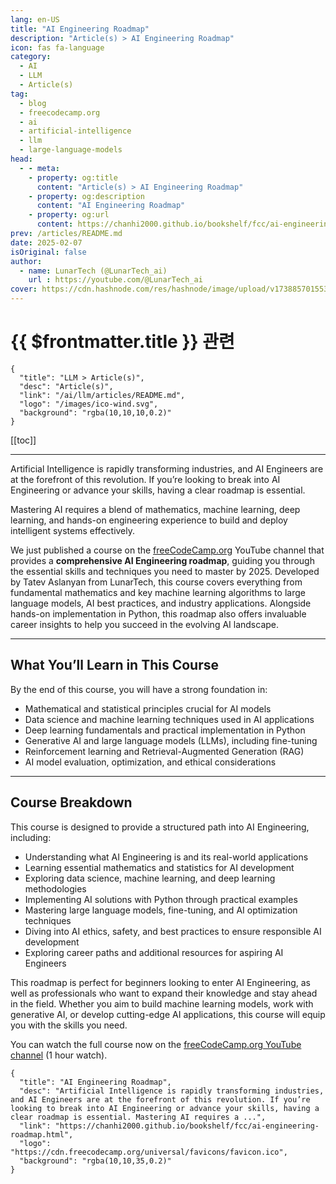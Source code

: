 ```yaml
---
lang: en-US
title: "AI Engineering Roadmap"
description: "Article(s) > AI Engineering Roadmap"
icon: fas fa-language
category:
  - AI
  - LLM
  - Article(s)
tag:
  - blog
  - freecodecamp.org
  - ai
  - artificial-intelligence
  - llm
  - large-language-models
head:
  - - meta:
    - property: og:title
      content: "Article(s) > AI Engineering Roadmap"
    - property: og:description
      content: "AI Engineering Roadmap"
    - property: og:url
      content: https://chanhi2000.github.io/bookshelf/fcc/ai-engineering-roadmap.html
prev: /articles/README.md
date: 2025-02-07
isOriginal: false
author:
  - name: LunarTech (@LunarTech_ai)
    url : https://youtube.com/@LunarTech_ai
cover: https://cdn.hashnode.com/res/hashnode/image/upload/v1738857015537/9b6809b3-0846-4891-bfbe-52763398238d.png
---
```


# {{ $frontmatter.title }} 관련

```component VPCard
{
  "title": "LLM > Article(s)",
  "desc": "Article(s)",
  "link": "/ai/llm/articles/README.md",
  "logo": "/images/ico-wind.svg",
  "background": "rgba(10,10,10,0.2)"
}
```

[[toc]]

---

<SiteInfo
  name="AI Engineering Roadmap"
  desc="Artificial Intelligence is rapidly transforming industries, and AI Engineers are at the forefront of this revolution. If you’re looking to break into AI Engineering or advance your skills, having a clear roadmap is essential. Mastering AI requires a ..."
  url="https://freecodecamp.org/news/ai-engineering-roadmap"
  logo="https://cdn.freecodecamp.org/universal/favicons/favicon.ico"
  preview="https://cdn.hashnode.com/res/hashnode/image/upload/v1738857015537/9b6809b3-0846-4891-bfbe-52763398238d.png"/>

Artificial Intelligence is rapidly transforming industries, and AI Engineers are at the forefront of this revolution. If you’re looking to break into AI Engineering or advance your skills, having a clear roadmap is essential.

Mastering AI requires a blend of mathematics, machine learning, deep learning, and hands-on engineering experience to build and deploy intelligent systems effectively.

We just published a course on the [<VPIcon icon="fa-brands fa-free-code-camp"/>freeCodeCamp.org](http://freeCodeCamp.org) YouTube channel that provides a **comprehensive AI Engineering roadmap**, guiding you through the essential skills and techniques you need to master by 2025. Developed by Tatev Aslanyan from LunarTech, this course covers everything from fundamental mathematics and key machine learning algorithms to large language models, AI best practices, and industry applications. Alongside hands-on implementation in Python, this roadmap also offers invaluable career insights to help you succeed in the evolving AI landscape.

---

## What You’ll Learn in This Course

By the end of this course, you will have a strong foundation in:

- Mathematical and statistical principles crucial for AI models
- Data science and machine learning techniques used in AI applications
- Deep learning fundamentals and practical implementation in Python
- Generative AI and large language models (LLMs), including fine-tuning
- Reinforcement learning and Retrieval-Augmented Generation (RAG)
- AI model evaluation, optimization, and ethical considerations

---

## Course Breakdown

This course is designed to provide a structured path into AI Engineering, including:

- Understanding what AI Engineering is and its real-world applications
- Learning essential mathematics and statistics for AI development
- Exploring data science, machine learning, and deep learning methodologies
- Implementing AI solutions with Python through practical examples
- Mastering large language models, fine-tuning, and AI optimization techniques
- Diving into AI ethics, safety, and best practices to ensure responsible AI development
- Exploring career paths and additional resources for aspiring AI Engineers

This roadmap is perfect for beginners looking to enter AI Engineering, as well as professionals who want to expand their knowledge and stay ahead in the field. Whether you aim to build machine learning models, work with generative AI, or develop cutting-edge AI applications, this course will equip you with the skills you need.

You can watch the full course now on the [<VPIcon icon="fas fa-youtube"/>freeCodeCamp.org YouTube channel](https://youtu.be/nYXVvK-Wmn0) (1 hour watch).

<VidStack src="youtube/nYXVvK-Wmn0" />

<!-- TODO: add ARTICLE CARD -->
```component VPCard
{
  "title": "AI Engineering Roadmap",
  "desc": "Artificial Intelligence is rapidly transforming industries, and AI Engineers are at the forefront of this revolution. If you’re looking to break into AI Engineering or advance your skills, having a clear roadmap is essential. Mastering AI requires a ...",
  "link": "https://chanhi2000.github.io/bookshelf/fcc/ai-engineering-roadmap.html",
  "logo": "https://cdn.freecodecamp.org/universal/favicons/favicon.ico",
  "background": "rgba(10,10,35,0.2)"
}
```
